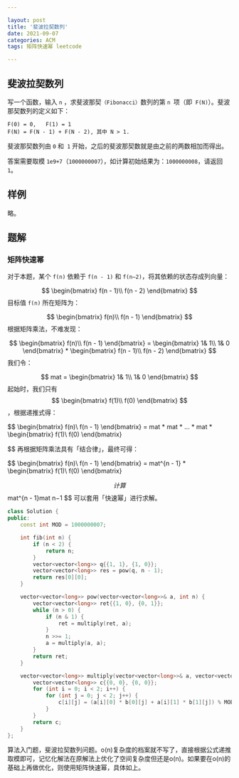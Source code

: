 ```yaml
---

layout: post
title: '斐波拉契数列'
date: 2021-09-07
categories: ACM
tags: 矩阵快速幂 leetcode

---
```


## 斐波拉契数列

写一个函数，输入 `n` ，求斐波那契`（Fibonacci）`数列的第 `n `项（即` F(N)`）。斐波那契数列的定义如下：

```
F(0) = 0,   F(1) = 1
F(N) = F(N - 1) + F(N - 2), 其中 N > 1.
```

斐波那契数列由 `0` 和` 1` 开始，之后的斐波那契数就是由之前的两数相加而得出。

答案需要取模 `1e9+7`（`1000000007`），如计算初始结果为：`1000000008`，请返回 `1`。

## 样例

略。

## 题解

### 矩阵快速幂

对于本题，某个 `f(n)` 依赖于 `f(n - 1)` 和 `f(n−2)`，将其依赖的状态存成列向量：

$$
\begin{bmatrix} f(n - 1)\\ f(n - 2) \end{bmatrix}
$$
目标值 `f(n)` 所在矩阵为：

$$
\begin{bmatrix} f(n)\\ f(n - 1) \end{bmatrix}
$$
根据矩阵乘法，不难发现：

$$
\begin{bmatrix} f(n)\\ f(n - 1) \end{bmatrix} = \begin{bmatrix} 1& 1\\ 1& 0 \end{bmatrix} * \begin{bmatrix} f(n - 1)\\ f(n - 2) \end{bmatrix}
$$
我们令：

$$
mat = \begin{bmatrix} 1& 1\\ 1& 0 \end{bmatrix}
$$
起始时，我们只有
$$
 \begin{bmatrix} f(1)\\ f(0) \end{bmatrix}
$$
，根据递推式得：

$$
\begin{bmatrix} f(n)\\ f(n - 1) \end{bmatrix} = mat * mat * ... * mat * \begin{bmatrix} f(1)\\ f(0) \end{bmatrix}
$$
再根据矩阵乘法具有「结合律」，最终可得：

$$
\begin{bmatrix} f(n)\\ f(n - 1) \end{bmatrix} = mat^{n - 1} * \begin{bmatrix} f(1)\\ f(0) \end{bmatrix}
$$
计算 
$$
mat^{n - 1}mat 
n−1
$$
  可以套用「快速幂」进行求解。

```c++
class Solution {
public:
    const int MOD = 1000000007;

    int fib(int n) {
        if (n < 2) {
            return n;
        }
        vector<vector<long>> q{{1, 1}, {1, 0}};
        vector<vector<long>> res = pow(q, n - 1);
        return res[0][0];
    }

    vector<vector<long>> pow(vector<vector<long>>& a, int n) {
        vector<vector<long>> ret{{1, 0}, {0, 1}};
        while (n > 0) {
            if (n & 1) {
                ret = multiply(ret, a);
            }
            n >>= 1;
            a = multiply(a, a);
        }
        return ret;
    }

    vector<vector<long>> multiply(vector<vector<long>>& a, vector<vector<long>>& b) {
        vector<vector<long>> c{{0, 0}, {0, 0}};
        for (int i = 0; i < 2; i++) {
            for (int j = 0; j < 2; j++) {
                c[i][j] = (a[i][0] * b[0][j] + a[i][1] * b[1][j]) % MOD;
            }
        }
        return c;
    }
};

```

算法入门题，斐波拉契数列问题。o(n)复杂度的档案就不写了，直接根据公式递推取模即可，记忆化解法在原解法上优化了空间复杂度但还是o(n)。如果要在o(n)的基础上再做优化，则使用矩阵快速幂，具体如上。